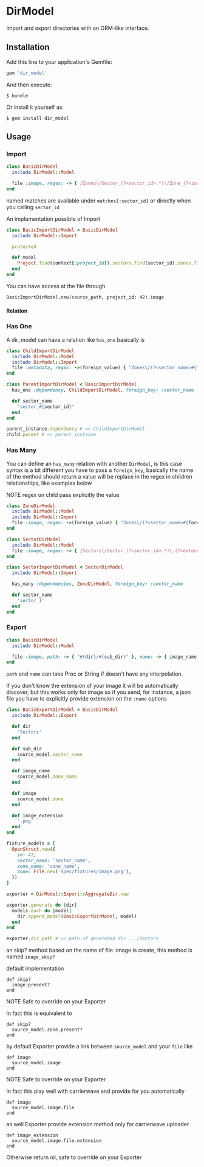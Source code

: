 # DirModel

Import and export directories with an ORM-like interface.

## Installation

Add this line to your application's Gemfile:

```ruby
gem 'dir_model'
```

And then execute:

    $ bundle

Or install it yourself as:

    $ gem install dir_model

## Usage

### Import

```ruby
class BasicDirModel
  include DirModel::Model

  file :image, regex: -> { /Zones\/Sector_(?<sector_id>.*)\/Zone_(?<zone_id>.*)\.(?<extension>png|jpg)/i }
end
```

named matches are available under `matches[:sector_id]` or directly when you calling `sector_id`

An implementation possible of Import

```ruby
class BasicImportDirModel < BasicDirModel
  include DirModel::Import

  protected

  def model
    Project.find(context[:project_id]).sectors.find(sector_id).zones.find(zone_id)
  end
end
```

You can have access at the file through

`BasicImportDirModel.new(source_path, project_id: 42).image`

#### Relation

### Has One

A dir_model can have a relation like `has_one` basically is

```ruby
class ChildImportDirModel
  include DirModel::Model
  include DirModel::Import
  file :metadata, regex: ->(foreign_value) { "Zones\/(?<sector_name>#{foreign_value})\/Zone_(?<zone_id>.*)\.(?<extension>json)" }
end
```

```ruby
class ParentImportDirModel < BasicImportDirModel
  has_one :dependency, ChildImportDirModel, foreign_key: :sector_name

  def sector_name
    "sector_#{sector_id}"
  end
end
```

```ruby
parent_instance.dependency # => ChildImportDirModel
child.parent # => parent_instance
```

### Has Many

You can define an `has_many` relation with another `DirModel`, is this case syntax is a bit different you have to pass a `foreign_key`, basically the name of the method should return a value will be replace in the regex in children relationships, like examples below

NOTE regex on child pass explicitly the value

```ruby
class ZoneDirModel
  include DirModel::Model
  include DirModel::Import
  file :image, regex: ->(foreign_value) { "Zones\/(?<sector_name>#{foreign_value})\/Zone_(?<zone_id>.*)\.(?<extension>png|jpg)" }
end
```

```ruby
class SectorDirModel
  include DirModel::Model
  file :image, regex: -> { /Sectors\/Sector_(?<sector_id>.*)\.(?<extension>png|jpg)/i }
end
```

```ruby
class SectorImportDirModel < SectorDirModel
  include DirModel::Import

  has_many :dependencies, ZoneDirModel, foreign_key: :sector_name

  def sector_name
    'sector_1'
  end
end
```

### Export

```ruby
class BasicDirModel
  include DirModel::Model

  file :image, path: -> { "#{dir}/#{sub_dir}" }, name: -> { image_name }
end
```

`path` and `name` can take Proc or String if doesn't have any interpolation.

If you don't know the extension of your image it will be automatically discover, but this works only for image so if you send, for instance, a json file you have to explicitly provide extension on the `:name` options

```ruby
class BasicExportDirModel < BasicDirModel
  include DirModel::Export

  def dir
    'Sectors'
  end

  def sub_dir
    source_model.sector_name
  end

  def image_name
    source_model.zone_name
  end

  def image
    source_model.zone
  end

  def image_extension
    '.png'
  end
end

fixture_models = [
  OpenStruct.new({
    id: 42,
    sector_name: 'sector_name',
    zone_name: 'zone_name',
    zone: File.new('spec/fixtures/image.png'),
  })
]

exporter = DirModel::Export::AggregateDir.new

exporter.generate do |dir|
  models.each do |model|
    dir.append_model(BasicExportDirModel, model)
  end
end

exporter.dir_path # => path of generated dir .../Sectors
```

an skip? method based on the name of file :image is create, this method is named `image_skip?`

default implementation
```
def skip?
  image.present?
end
```
NOTE Safe to override on your Exporter

In fact this is equivalent to

```
def skip?
  source_model.zone.present?
end
```

by default Exporter provide a link between `source_model` and your `file` like
```
def image
  source_model.image
end
```
NOTE Safe to override on your Exporter

In fact this play well with carrierwave and provide for you automatically
```
def image
  source_model.image.file
end
```

as well Exporter provide extension method only for carrierwave uploader
```
def image_extension
  source_model.image.file.extension
end
```
Otherwise return nil, safe to override on your Exporter

